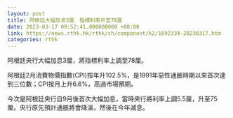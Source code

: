 ```yaml
---
layout: post
title: 阿根廷大幅加息3厘　指標利率升至78厘
date: 2023-03-17 09:52:41.000000000 +08:00
link: https://news.rthk.hk/rthk/ch/component/k2/1692334-20230317.htm
categories: rthk
---
```


阿根廷央行大幅加息3厘，將指標利率上調至78厘。

阿根廷2月消費物價指數(CPI)按年升102.5%，是1991年惡性通脹時期以來首次達到三位數；CPI按月上升6.6%，高過市場預期。

今次是阿根廷央行自9月後首次大幅加息，當時央行將利率上調5.5厘，升至75厘。央行原先預計通脹將會降溫，然後在今年減息。

